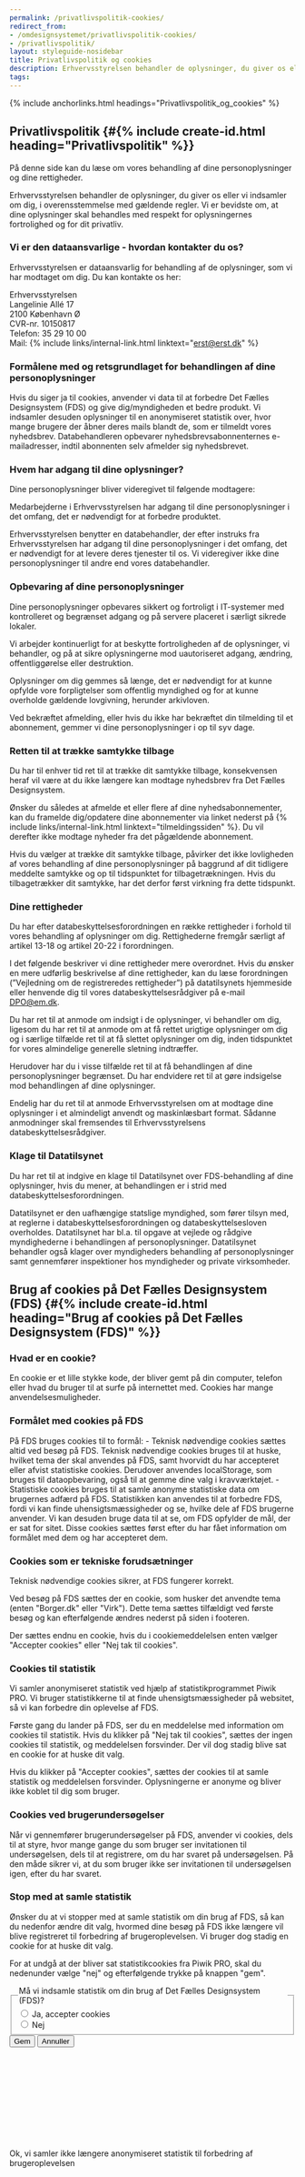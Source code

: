 ```yaml
---
permalink: /privatlivspolitik-cookies/
redirect_from:
- /omdesignsystemet/privatlivspolitik-cookies/
- /privatlivspolitik/
layout: styleguide-nosidebar
title: Privatlivspolitik og cookies
description: Erhvervsstyrelsen behandler de oplysninger, du giver os eller vi indsamler om dig, i overensstemmelse med gældende regler.
tags:
---
```


{% include anchorlinks.html headings="Privatlivspolitik_og_cookies" %}

## Privatlivspolitik {#{% include create-id.html heading="Privatlivspolitik" %}}

På denne side kan du læse om vores behandling af dine personoplysninger og dine rettigheder.

Erhvervsstyrelsen behandler de oplysninger, du giver os eller vi indsamler om dig, i overensstemmelse med gældende regler. Vi er bevidste om, at dine oplysninger skal behandles med respekt for oplysningernes fortrolighed og for dit privatliv.

### Vi er den dataansvarlige - hvordan kontakter du os?

Erhvervsstyrelsen er dataansvarlig for behandling af de oplysninger, som vi har modtaget om dig. Du kan kontakte os her:

Erhvervsstyrelsen<br />
Langelinie Allé 17<br />
2100 København Ø<br />
CVR-nr. 10150817<br />
Telefon: 35 29 10 00<br />
Mail: {% include links/internal-link.html linktext="erst@erst.dk" %}

### Formålene med og retsgrundlaget for behandlingen af dine personoplysninger

Hvis du siger ja til cookies, anvender vi data til at forbedre Det Fælles Designsystem (FDS) og give dig/myndigheden et bedre produkt. Vi indsamler desuden oplysninger til en anonymiseret statistik over, hvor mange brugere der åbner deres mails blandt de, som er tilmeldt vores nyhedsbrev. Databehandleren opbevarer nyhedsbrevsabonnenternes e-mailadresser, indtil abonnenten selv afmelder sig nyhedsbrevet.

### Hvem har adgang til dine oplysninger?

Dine personoplysninger bliver videregivet til følgende modtagere:

Medarbejderne i Erhvervsstyrelsen har adgang til dine personoplysninger i det omfang, det er nødvendigt for at forbedre produktet.

Erhvervsstyrelsen benytter en databehandler, der efter instruks fra Erhvervsstyrelsen har adgang til dine personoplysninger i det omfang, det er nødvendigt for at levere deres tjenester til os. Vi videregiver ikke dine personoplysninger til andre end vores databehandler. 

### Opbevaring af dine personoplysninger

Dine personoplysninger opbevares sikkert og fortroligt i IT-systemer med kontrolleret og begrænset adgang og på servere placeret i særligt sikrede lokaler. 

Vi arbejder kontinuerligt for at beskytte fortroligheden af de oplysninger, vi behandler, og på at sikre oplysningerne mod uautoriseret adgang, ændring, offentliggørelse eller destruktion.

Oplysninger om dig gemmes så længe, det er nødvendigt for at kunne opfylde vore forpligtelser som offentlig myndighed og for at kunne overholde gældende lovgivning, herunder arkivloven.

Ved bekræftet afmelding, eller hvis du ikke har bekræftet din tilmelding til et abonnement, gemmer vi dine personoplysninger i op til syv dage. 

### Retten til at trække samtykke tilbage
Du har til enhver tid ret til at trække dit samtykke tilbage, konsekvensen heraf vil være at du ikke længere kan modtage nyhedsbrev fra Det Fælles Designsystem.

Ønsker du således at afmelde et eller flere af dine nyhedsabonnementer, kan du framelde dig/opdatere dine abonnementer via linket nederst på {% include links/internal-link.html linktext="tilmeldingssiden" %}. Du vil derefter ikke modtage nyheder fra det pågældende abonnement.

Hvis du vælger at trække dit samtykke tilbage, påvirker det ikke lovligheden af vores behandling af dine personoplysninger på baggrund af dit tidligere meddelte samtykke og op til tidspunktet for tilbagetrækningen. Hvis du tilbagetrækker dit samtykke, har det derfor først virkning fra dette tidspunkt.

### Dine rettigheder

Du har efter databeskyttelsesforordningen en række rettigheder i forhold til vores behandling af oplysninger om dig. Rettighederne fremgår særligt af artikel 13-18 og artikel 20-22 i forordningen.

I det følgende beskriver vi dine rettigheder mere overordnet. Hvis du ønsker en mere udførlig beskrivelse af dine rettigheder, kan du læse forordningen (”Vejledning om de registreredes rettigheder”) på datatilsynets hjemmeside eller henvende dig til vores databeskyttelsesrådgiver på e-mail DPO@em.dk.
 
Du har ret til at anmode om indsigt i de oplysninger, vi behandler om dig, ligesom du har ret til at anmode om at få rettet urigtige oplysninger om dig og i særlige tilfælde ret til at få slettet oplysninger om dig, inden tidspunktet for vores almindelige generelle sletning indtræffer.

Herudover har du i visse tilfælde ret til at få behandlingen af dine personoplysninger begrænset. Du har endvidere ret til at gøre indsigelse mod behandlingen af dine oplysninger.

Endelig har du ret til at anmode Erhvervsstyrelsen om at modtage dine oplysninger i et almindeligt anvendt og maskinlæsbart format. Sådanne anmodninger skal fremsendes til Erhvervsstyrelsens databeskyttelsesrådgiver.

### Klage til Datatilsynet

Du har ret til at indgive en klage til Datatilsynet over FDS-behandling af dine oplysninger, hvis du mener, at behandlingen er i strid med databeskyttelsesforordningen.

Datatilsynet er den uafhængige statslige myndighed, som fører tilsyn med, at reglerne i databeskyttelsesforordningen og databeskyttelsesloven overholdes. Datatilsynet har bl.a. til opgave at vejlede og rådgive myndighederne i behandlingen af personoplysninger. Datatilsynet behandler også klager over myndigheders behandling af personoplysninger samt gennemfører inspektioner hos myndigheder og private virksomheder.

## Brug af cookies på Det Fælles Designsystem (FDS) {#{% include create-id.html heading="Brug af cookies på Det Fælles Designsystem (FDS)" %}}

<h3>Hvad er en cookie?</h3>

En cookie er et lille stykke kode, der bliver gemt på din computer, telefon eller hvad du bruger til at surfe på internettet med. Cookies har mange anvendelsesmuligheder. 

<h3>Formålet med cookies på FDS</h3>
På FDS bruges cookies til to formål:
- Teknisk nødvendige cookies sættes altid ved besøg på FDS. Teknisk nødvendige cookies bruges til at huske, hvilket tema der skal anvendes på FDS, samt hvorvidt du har accepteret eller afvist statistiske cookies. Derudover anvendes localStorage, som bruges til dataopbevaring, også til at gemme dine valg i kravværktøjet.
- Statistiske cookies bruges til at samle anonyme statistiske data om brugernes adfærd på FDS. Statistikken kan anvendes til at forbedre FDS, fordi vi kan finde uhensigtsmæssigheder og se, hvilke dele af FDS brugerne anvender. Vi kan desuden bruge data til at se, om FDS opfylder de mål, der er sat for sitet. Disse cookies sættes først efter du har fået information om formålet med dem og har accepteret dem.

<h3>Cookies som er tekniske forudsætninger</h3>

Teknisk nødvendige cookies sikrer, at FDS fungerer korrekt. 

Ved besøg på FDS sættes der en cookie, som husker det anvendte tema (enten "Borger.dk" eller "Virk"). Dette tema sættes tilfældigt ved første besøg og kan efterfølgende ændres nederst på siden i footeren.

Der sættes endnu en cookie, hvis du i cookiemeddelelsen enten vælger "Accepter cookies" eller "Nej tak til cookies".

<h3>Cookies til statistik</h3>

Vi samler anonymiseret statistik ved hjælp af statistikprogrammet Piwik PRO. Vi bruger statistikkerne til at finde uhensigtsmæssigheder på websitet, så vi kan forbedre din oplevelse af FDS.

Første gang du lander på FDS, ser du en meddelelse med information om cookies til statistik. Hvis du klikker på "Nej tak til cookies", sættes der ingen cookies til statistik, og meddelelsen forsvinder. Der vil dog stadig blive sat en cookie for at huske dit valg. 

Hvis du klikker på "Accepter cookies", sættes der cookies til at samle statistik og meddelelsen forsvinder. Oplysningerne er anonyme og bliver ikke koblet til dig som bruger.

<h3>Cookies ved brugerundersøgelser</h3>

Når vi gennemfører brugerundersøgelser på FDS, anvender vi cookies, dels til at styre, hvor mange gange du som bruger ser invitationen til undersøgelsen, dels til at registrere, om du har svaret på undersøgelsen. På den måde sikrer vi, at du som bruger ikke ser invitationen til undersøgelsen igen, efter du har svaret.

<h3>Stop med at samle statistik</h3>

Ønsker du at vi stopper med at samle statistik om din brug af FDS, så kan du nedenfor ændre dit valg, hvormed dine besøg på FDS ikke længere vil blive registreret til forbedring af brugeroplevelsen. Vi bruger dog stadig en cookie for at huske dit valg.

For at undgå at der bliver sat statistikcookies fra Piwik PRO, skal du nedenunder vælge "nej" og efterfølgende trykke på knappen "gem".

<form id="cookieForm" method="post" action="/">
    <div class="form-group">
        <fieldset>
            <legend class="form-label">Må vi indsamle statistik om din brug af Det Fælles Designsystem (FDS)?</legend>
            <div class="form-group-radio">
                <input id="statCookiesYes" type="radio" name="statCookies" value="1" class="form-radio radio-large">
                <label class="form-label" for="statCookiesYes">Ja, accepter cookies</label>
            </div>
            <div class="form-group-radio">
                <input id="statCookiesNo" type="radio" name="statCookies" value="0" class="form-radio radio-large"/>
                <label class="form-label" for="statCookiesNo">Nej</label>
            </div>
        </fieldset>
    </div>
    <div id="cookieButtons" class="mt-6 d-none">
        <input type="hidden" id="originalValue" value="" />
        <button type="submit" class="button button-primary" id="cookieSave">Gem</button>
        <button type="button" class="button button-secondary" id="cookieCancel">Annuller</button>
    </div>
</form>
<div class="alert alert-success alert--paragraph d-none" role="alert" id="cookieNoAlert">
    <svg class="icon-svg alert-icon" aria-label="Succes" focusable="false"><use xlink:href="#check-circle"></use></svg>
    <div class="alert-body">
        <p class="alert-text">Ok, vi samler ikke længere anonymiseret statistik til forbedring af brugeroplevelsen</p>
    </div>
</div>
<div class="alert alert-success alert--paragraph d-none" role="alert" id="cookieYesAlert">
    <svg class="icon-svg alert-icon" aria-label="Succes" focusable="false"><use xlink:href="#check-circle"></use></svg>
    <div class="alert-body">
        <p class="alert-text">Tak, vi samler nu anonymiseret statistik til forbedring af brugeroplevelsen</p>
    </div>
</div>

<h3>Varighed af cookies</h3>

<div class="row">
    <div class="col-12 col-md-10 col-lg-8">
        <div class="table--responsive-scroll" tabindex="0">
            <table class="table table--borderless table--compact">
                <thead>
                    <tr>
                        <th>Cookienavn</th>
                        <th>Type</th>
                        <th>Formål</th>
                        <th>Varighed</th>
                    </tr>
                </thead>
                <tbody>
                    <tr>
                        <td>theme</td>
                        <td>Førstepartscookie</td>
                        <td>Teknisk nødvendig</td>
                        <td>12 måneder</td>
                    </tr>
                    <tr>
                        <td>cookieOptOut</td>
                        <td>Førstepartscookie</td>
                        <td>Teknisk nødvendig</td>
                        <td>12 måneder</td>
                    </tr>
                    <tr>
                        <td>_pk_ses.&lt;appID&gt;.&lt;domainHash&gt;</td>
                        <td>Tredjepartscookie</td>
                        <td>Statistik</td>
                        <td>30 minutter</td>
                    </tr>
                    <tr>
                        <td>_pk_id.&lt;appID&gt;.&lt;domainHash&gt;</td>
                        <td>Tredjepartscookie</td>
                        <td>Statistik</td>
                        <td>13 måneder</td>
                    </tr>
                    <tr>
                        <td>_stg_debug / stg_debug</td>
                        <td>Tredjepartscookie</td>
                        <td>Statistik</td>
                        <td>14 dage</td>
                    </tr>
                    <tr>
                        <td>stg_traffic_source_priority</td>
                        <td>Tredjepartscookie</td>
                        <td>Statistik</td>
                        <td>30 minutter</td>
                    </tr>
                    <tr>
                        <td>stg_last_interaction</td>
                        <td>Tredjepartscookie</td>
                        <td>Statistik</td>
                        <td>12 måneder</td>
                    </tr>
                    <tr>
                        <td>stg_returning_visitor</td>
                        <td>Tredjepartscookie</td>
                        <td>Statistik</td>
                        <td>12 måneder</td>
                    </tr>
                    <tr>
                        <td>stg_fired__&lt;appID&gt;</td>
                        <td>Tredjepartscookie</td>
                        <td>Statistik</td>
                        <td>Session</td>
                    </tr>
                    <tr>
                        <td>stg_utm_campaign</td>
                        <td>Tredjepartscookie</td>
                        <td>Statistik</td>
                        <td>Session</td>
                    </tr>
                    <tr>
                        <td>stg_pk_campaign</td>
                        <td>Tredjepartscookie</td>
                        <td>Statistik</td>
                        <td>Session</td>
                    </tr>
                    <tr>
                        <td>stg_externalReferrer</td>
                        <td>Tredjepartscookie</td>
                        <td>Statistik</td>
                        <td>Session</td>
                    </tr>
                    <tr>
                        <td>_stg_opt_out_simulate</td>
                        <td>Tredjepartscookie</td>
                        <td>Statistik</td>
                        <td>12 måneder</td>
                    </tr>
                    <tr>
                        <td>_stg_optout</td>
                        <td>Tredjepartscookie</td>
                        <td>Statistik</td>
                        <td>12 måneder</td>
                    </tr>
                    <tr>
                        <td>ppms_privacy_&lt;appID&gt;</td>
                        <td>Tredjepartscookie</td>
                        <td>Statistik</td>
                        <td>12 måneder</td>
                    </tr>
                </tbody>
            </table>
        </div>
    </div>
</div>

<h3>Sådan undgår eller sletter du cookies</h3>

Ønsker du ikke, at FDS sætter cookies, kan du bruge funktionen her på siden til at slå cookies fra. Ønsker du ikke, at der bliver sat cookies generelt, kan du tilføje FDS til listen over websites, du gerne vil blokere cookies fra, i internetindstillingerne i din browser.

<h3>Flere oplysninger om cookies</h3>

Her kan du læse om, hvad cookies kan bruges til:

<ul class="nobullet-list">
    <li>{% include links/external-link.html linktext="Læs om cookies (engelsk)" %}</li>
    <li>{% include links/external-link.html linktext="Læs Cookiebekendtgørelse" %}</li>
</ul>